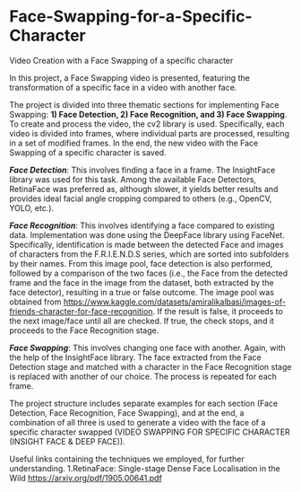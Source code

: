 # Face-Swapping-for-a-Specific-Character
Video Creation with a Face Swapping of a specific character


In this project, a Face Swapping video is presented, featuring the transformation of a specific face in a video with another face.

The project is divided into three thematic sections for implementing Face Swapping: **1) Face Detection, 2) Face Recognition, and 3) Face Swapping**. To create and process the video, the cv2 library is used. Specifically, each video is divided into frames, where individual parts are processed, resulting in a set of modified frames. In the end, the new video with the Face Swapping of a specific character is saved.

***Face Detection***: This involves finding a face in a frame. The InsightFace library was used for this task. Among the available Face Detectors, RetinaFace was preferred as, although slower, it yields better results and provides ideal facial angle cropping compared to others (e.g., OpenCV, YOLO, etc.).

***Face Recognition***: This involves identifying a face compared to existing data. Implementation was done using the DeepFace library using FaceNet. Specifically, identification is made between the detected Face and images of characters from the F.R.I.E.N.D.S series, which are sorted into subfolders by their names. From this image pool, face detection is also performed, followed by a comparison of the two faces (i.e., the Face from the detected frame and the face in the image from the dataset, both extracted by the face detector), resulting in a true or false outcome. The image pool was obtained from https://www.kaggle.com/datasets/amiralikalbasi/images-of-friends-character-for-face-recognition. If the result is false, it proceeds to the next image/face until all are checked. If true, the check stops, and it proceeds to the Face Recognition stage.

***Face Swapping***: This involves changing one face with another. Again, with the help of the InsightFace library. The face extracted from the Face Detection stage and matched with a character in the Face Recognition stage is replaced with another of our choice. The process is repeated for each frame.

The project structure includes separate examples for each section (Face Detection, Face Recognition, Face Swapping), and at the end, a combination of all three is used to generate a video with the face of a specific character swapped (VIDEO SWAPPING FOR SPECIFIC CHARACTER (INSIGHT FACE & DEEP FACE)).


Useful links containing the techniques we employed, for further understanding.
1.RetinaFace: Single-stage Dense Face Localisation in the Wild https://arxiv.org/pdf/1905.00641.pdf

